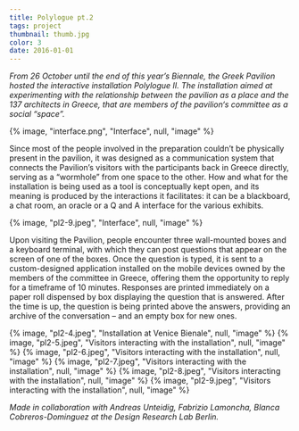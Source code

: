 ```yaml
---
title: Polylogue pt.2
tags: project
thumbnail: thumb.jpg
color: 3
date: 2016-01-01
---
```


*From 26 October until the end of this year’s Biennale, the Greek Pavilion hosted the interactive installation Polylogue II. The installation aimed at experimenting with the relationship between the pavilion as a place and the 137 architects in Greece, that are members of the pavilion‘s committee as a social “space”.*

<span class="more"></span>

{% image, "interface.png", "Interface", null, "image" %}

Since most of the people involved in the preparation couldn’t be physically present in the pavilion, it was designed as a communication system that connects the Pavilion’s visitors with the participants back in Greece directly, serving as a “wormhole” from one space to the other.
How and what for the installation is being used as a tool is conceptually kept open, and its meaning is produced by the interactions it facilitates: it can be a blackboard, a chat room, an oracle or a Q and A interface for the various exhibits.

{% image, "pl2-9.jpeg", "Interface", null, "image" %}

Upon visiting the Pavilion, people encounter three wall-mounted boxes and a keyboard terminal, with which they can post questions that appear on the screen of one of the boxes. Once the question is typed, it is sent to a custom-designed application installed on the mobile devices owned by the members of the committee in Greece, offering them the opportunity to reply for a timeframe of 10 minutes. Responses are printed immediately on a paper roll dispensed by box displaying the question that is answered. After the time is up, the question is being printed above the answers, providing an archive of the conversation – and an empty box for new ones.

<div class="gallery">
{% image, "pl2-4.jpeg", "Installation at Venice Bienale", null, "image" %}
{% image, "pl2-5.jpeg", "Visitors interacting with the installation", null, "image" %}
{% image, "pl2-6.jpeg", "Visitors interacting with the installation", null, "image" %}
{% image, "pl2-7.jpeg", "Visitors interacting with the installation", null, "image" %}
{% image, "pl2-8.jpeg", "Visitors interacting with the installation", null, "image" %}
{% image, "pl2-9.jpeg", "Visitors interacting with the installation", null, "image" %}
</div>

*Made in collaboration with Andreas Unteidig, Fabrizio Lamoncha, Blanca Cobreros-Dominguez at the Design Research Lab Berlin.*